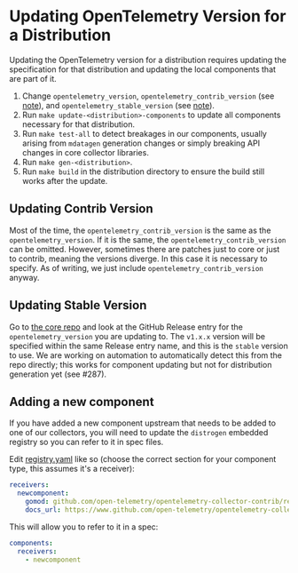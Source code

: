 # Updating OpenTelemetry Version for a Distribution

Updating the OpenTelemetry version for a distribution requires updating the specification for that distribution and updating the local components that are part of it.

1. Change `opentelemetry_version`, `opentelemetry_contrib_version` (see [note](#updating-contrib-version)), and `opentelemetry_stable_version` (see [note](#updating-stable-version)). 
1. Run `make update-<distribution>-components` to update all components necessary for that distribution.
1. Run `make test-all` to detect breakages in our components, usually arising from `mdatagen` generation changes or simply breaking API changes in core collector libraries.
1. Run `make gen-<distribution>`.
1. Run `make build` in the distribution directory to ensure the build still works after the update.

## Updating Contrib Version

Most of the time, the `opentelemetry_contrib_version` is the same as the `opentelemetry_version`. If it is the same, the `opentelemetry_contrib_version` can be omitted. However, sometimes there are patches just to core or just to contrib, meaning the versions diverge. In this case it is necessary to specify. As of writing, we just include `opentelemetry_contrib_version` anyway.

## Updating Stable Version

Go to [the core repo](https://github.com/open-telemetry/opentelemetry-collector) and look at the GitHub Release entry for the `opentelemetry_version` you are updating to. The `v1.x.x` version will be specified within the same Release entry name, and this is the `stable` version to use. We are working on automation to automatically detect this from the repo directly; this works for component updating but not for distribution generation yet (see #287).

## Adding a new component

If you have added a new component upstream that needs to be added to one of our collectors, you will need to update the `distrogen` embedded registry so you can refer to it in spec files.

Edit [registry.yaml](../../cmd/distrogen/registry.yaml) like so (choose the correct section for your component type, this assumes it's a receiver):
```yaml
receivers:
  newcomponent:
    gomod: github.com/open-telemetry/opentelemetry-collector-contrib/receiver/newcomponentreceiver
    docs_url: https://www.github.com/open-telemetry/opentelemetry-collector-contrib/tree/main/receiver/newcomponentreceiver/README.md
```
This will allow you to refer to it in a spec:
```yaml
components:
  receivers:
    - newcomponent
```
